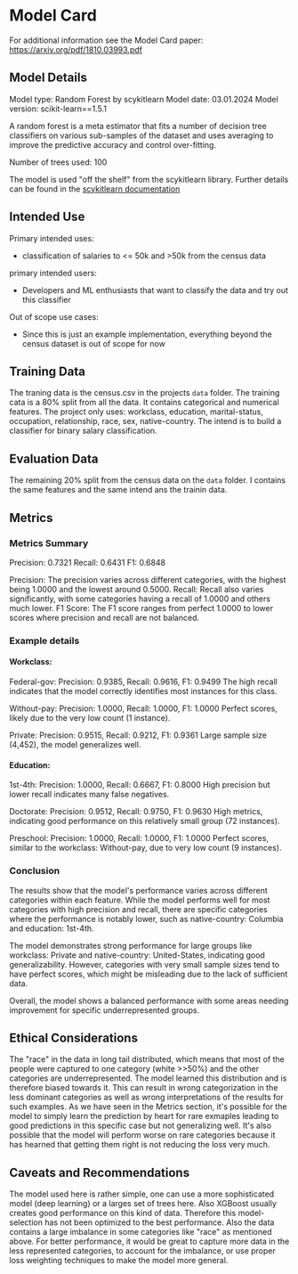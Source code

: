 # Model Card

For additional information see the Model Card paper: https://arxiv.org/pdf/1810.03993.pdf

## Model Details

Model type: Random Forest by scykitlearn
Model date: 03.01.2024
Model version: scikit-learn==1.5.1

A random forest is a meta estimator that fits a number of decision tree
classifiers on various sub-samples of the dataset and uses averaging to
improve the predictive accuracy and control over-fitting.

Number of trees used: 100

The model is used "off the shelf" from the scykitlearn library.
Further details can be found in the [scykitlearn documentation](https://scikit-learn.org/1.5/modules/generated/sklearn.ensemble.RandomForestClassifier.html)

## Intended Use

Primary intended uses:
- classification of salaries to <= 50k and >50k from the census data

primary intended users:
- Developers and ML enthusiasts that want to classify the data and try out this classifier

Out of scope use cases:
- Since this is just an example implementation, everything beyond the census dataset is out of scope for now

## Training Data

The traning data is the census.csv in the projects `data` folder. The training cata is a 80% split from all the data. It contains categorical and numerical
features. The project only uses: workclass, education, marital-status, occupation, relationship, race, sex, native-country.
The intend is to build a classifier for binary salary classification.

## Evaluation Data

The remaining 20% split from the census data on the `data` folder. I contains the same features and the same intend ans the trainin data.

## Metrics

### Metrics Summary

Precision: 0.7321 
Recall: 0.6431 
F1: 0.6848

Precision: The precision varies across different categories, with the highest being 1.0000 and the lowest around 0.5000.
Recall: Recall also varies significantly, with some categories having a recall of 1.0000 and others much lower.
F1 Score: The F1 score ranges from perfect 1.0000 to lower scores where precision and recall are not balanced.

### Example details
#### Workclass:
Federal-gov:
Precision: 0.9385, Recall: 0.9616, F1: 0.9499
The high recall indicates that the model correctly identifies most instances for this class.

Without-pay:
Precision: 1.0000, Recall: 1.0000, F1: 1.0000
Perfect scores, likely due to the very low count (1 instance).

Private:
Precision: 0.9515, Recall: 0.9212, F1: 0.9361
Large sample size (4,452), the model generalizes well.

#### Education:
1st-4th:
Precision: 1.0000, Recall: 0.6667, F1: 0.8000
High precision but lower recall indicates many false negatives.

Doctorate:
Precision: 0.9512, Recall: 0.9750, F1: 0.9630
High metrics, indicating good performance on this relatively small group (72 instances).

Preschool:
Precision: 1.0000, Recall: 1.0000, F1: 1.0000
Perfect scores, similar to the workclass: Without-pay, due to very low count (9 instances).

### Conclusion
The results show that the model's performance varies across different categories within each feature. While the model performs well for most categories with high precision and recall, there are specific categories where the performance is notably lower, such as native-country: Columbia and education: 1st-4th.

The model demonstrates strong performance for large groups like workclass: Private and native-country: United-States, indicating good generalizability. However, categories with very small sample sizes tend to have perfect scores, which might be misleading due to the lack of sufficient data.

Overall, the model shows a balanced performance with some areas needing improvement for specific underrepresented groups.

## Ethical Considerations

The "race" in the data in long tail distributed, which means that most of the people were captured to one category (white >>50%) and the other categories are underrepresented. The model learned this distribution and is therefore biased towards it. This can result in wrong categorization in the less dominant categories as well as wrong interpretations of the results for such examples. As we have seen in the Metrics section, it's possible for the model to simply learn the prediction by heart for rare exmaples leading to good predictions in this specific case but not generalizing well. It's also possible that the model will perform worse on rare categories because it has hearned that getting them right is not reducing the loss very much.

## Caveats and Recommendations

The model used here is rather simple, one can use a more sophisticated model (deep learning) or a larges set of trees here. Also XGBoost usually creates good performance on this kind of data. Therefore this model-selection has not been optimized to the best performance. Also the data contains a large imbalance in some categories like "race" as mentioned above. For better performance, it would be great to capture more data in the less represented categories, to account for the imbalance, or use proper loss weighting techniques to make the model more general.